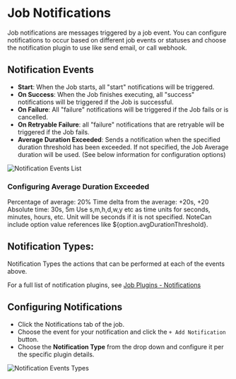# Job Notifications

Job notifications are messages triggered by a job event.
You can configure notifications to occur based on different job events or statuses and choose the notification plugin to use like send email, or call webhook.

## Notification Events

- **Start**: When the Job starts, all "start" notifications will be triggered.
- **On Success**: When the Job finishes executing, all "success" notifications will be triggered if the Job is successful.
- **On Failure**: All "failure" notifications will be triggered if the Job fails or is cancelled.
- **On Retryable Failure**: all "failure" notifications that are retryable will be triggered if the Job fails.
- **Average Duration Exceeded**: Sends a notification when the specified duration threshold has been exceeded. If not specified, the Job Average duration will be used. (See below information for configuration options)

![Notification Events List](/assets/img/notifications-events.png)


### Configuring Average Duration Exceeded
Percentage of average: 20%
Time delta from the average: +20s, +20
Absolute time: 30s, 5m Use s,m,h,d,w,y etc as time units for seconds, minutes, hours, etc. Unit will be seconds if it is not specified.
NoteCan include option value references like ${option.avgDurationThreshold}.

##  Notification Types:

Notification Types the actions that can be performed at each of the events above.

For a full list of notification plugins, see [Job Plugins - Notifications](/manual/jobs/job-plugins/index.md#notifications)

## Configuring Notifications

- Click the Notifications tab of the job.
- Choose the event for your notification and click the `+ Add Notification` button.
- Choose the **Notification Type** from the drop down and configure it per the specific plugin details.

![Notification Events Types](/assets/img/notifications-addtype.png)
